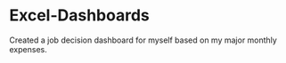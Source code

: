 # Excel-Dashboards

Created a job decision dashboard for myself based on my major monthly expenses.  
